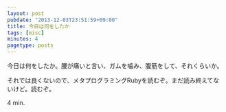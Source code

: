```yaml
---
layout: post
pubdate: "2013-12-03T23:51:59+09:00"
title: 今日は何をしたか
tags: [misc]
minutes: 4
pagetype: posts
---
```

今日は何をしたか。腰が痛いと言い、ガムを噛み、腹筋をして、それくらいか。

それでは良くないので、メタプログラミングRubyを読むぞ。まだ読み終えてないけど。読むぞ。

4 min.
